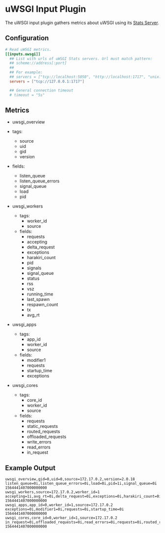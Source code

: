 # uWSGI Input Plugin

The uWSGI input plugin gathers metrics about uWSGI using its [Stats
Server](https://uwsgi-docs.readthedocs.io/en/latest/StatsServer.html).

## Configuration

```toml @sample.conf
# Read uWSGI metrics.
[[inputs.uwsgi]]
  ## List with urls of uWSGI Stats servers. Url must match pattern:
  ## scheme://address[:port]
  ##
  ## For example:
  ## servers = ["tcp://localhost:5050", "http://localhost:1717", "unix:///tmp/statsock"]
  servers = ["tcp://127.0.0.1:1717"]

  ## General connection timeout
  # timeout = "5s"
```

## Metrics

- uwsgi_overview
- tags:
  - source
  - uid
  - gid
  - version
- fields:
  - listen_queue
  - listen_queue_errors
  - signal_queue
  - load
  - pid

- uwsgi_workers
  - tags:
    - worker_id
    - source
  - fields:
    - requests
    - accepting
    - delta_request
    - exceptions
    - harakiri_count
    - pid
    - signals
    - signal_queue
    - status
    - rss
    - vsz
    - running_time
    - last_spawn
    - respawn_count
    - tx
    - avg_rt

- uwsgi_apps
  - tags:
    - app_id
    - worker_id
    - source
  - fields:
    - modifier1
    - requests
    - startup_time
    - exceptions

- uwsgi_cores
  - tags:
    - core_id
    - worker_id
    - source
  - fields:
    - requests
    - static_requests
    - routed_requests
    - offloaded_requests
    - write_errors
    - read_errors
    - in_request

## Example Output

```shell
uwsgi_overview,gid=0,uid=0,source=172.17.0.2,version=2.0.18 listen_queue=0i,listen_queue_errors=0i,load=0i,pid=1i,signal_queue=0i 1564441407000000000
uwsgi_workers,source=172.17.0.2,worker_id=1 accepting=1i,avg_rt=0i,delta_request=0i,exceptions=0i,harakiri_count=0i,last_spawn=1564441202i,pid=6i,requests=0i,respawn_count=1i,rss=0i,running_time=0i,signal_queue=0i,signals=0i,status="idle",tx=0i,vsz=0i 1564441407000000000
uwsgi_apps,app_id=0,worker_id=1,source=172.17.0.2 exceptions=0i,modifier1=0i,requests=0i,startup_time=0i 1564441407000000000
uwsgi_cores,core_id=0,worker_id=1,source=172.17.0.2 in_request=0i,offloaded_requests=0i,read_errors=0i,requests=0i,routed_requests=0i,static_requests=0i,write_errors=0i 1564441407000000000
```
